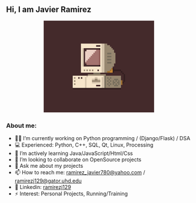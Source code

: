 

 <h2> Hi, I am Javier Ramirez </h2>
 <p align="center">

 <img src="1.gif" width="300" height="250"/>
  <h3>About me: </h3>
</p>

<!--
**ramirezj129/ramirezj129** is a ✨ _special_ ✨ repository because its `README.md` (this file) appears on your GitHub profile.
- :man_student:	Graduate From: UHD '22 Bachelor of Science-Computer Science
-->
<body>

- :technologist: I’m currently working on Python programming / (Django/Flask) / DSA
- :computer: Experienced: Python, C++, SQL, Qt, Linux, Processing
- 🌱 I’m actively learning Java/JavaScript/Html/Css
- 👯 I’m looking to collaborate on OpenSource projects  
- 💬 Ask me about my projects
- 📫 How to reach me: ramirez_javier780@yahoo.com / ramirezj129@gator.uhd.edu
- :link: Linkedin: <a href="https://www.linkedin.com/in/ramirezj129">  ramirezj129 </a>
- ⚡ Interest: Personal Projects, Running/Training

 </body>

